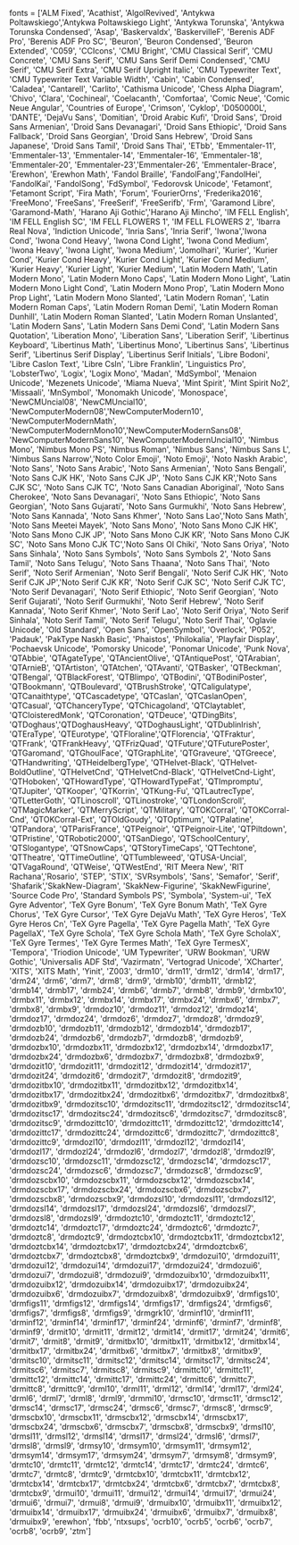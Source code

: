 fonts = ['ALM Fixed', 'Acathist', 'AlgolRevived', 'Antykwa Poltawskiego','Antykwa Poltawskiego Light', 'Antykwa Torunska', 'Antykwa Torunska Condensed', 'Asap',
'Baskervaldx', 'BaskervilleF', 'Berenis ADF Pro', 'Berenis ADF Pro SC', 'Beuron', 'Beuron Condensed', 'Beuron Extended', 'C059', 'CCIcons', 'CMU Bright', 'CMU Classical Serif', 'CMU Concrete', 'CMU Sans Serif', 'CMU Sans Serif Demi Condensed', 'CMU Serif', 'CMU Serif Extra', 'CMU Serif Upright Italic', 'CMU Typewriter Text', 'CMU Typewriter Text Variable Width', 'Cabin', 'Cabin Condensed', 'Caladea', 'Cantarell', 'Carlito', 'Cathisma Unicode', 'Chess Alpha Diagram', 'Chivo', 'Clara', 'Cochineal', 'Coelacanth', 'Comfortaa', 'Comic Neue', 'Comic Neue Angular', 'Countries of Europe', 'Crimson', 'Cyklop', 'D050000L', 'DANTE', 'DejaVu Sans', 'Domitian', 'Droid Arabic Kufi', 'Droid Sans', 'Droid Sans Armenian', 'Droid Sans Devanagari', 'Droid Sans Ethiopic', 'Droid Sans Fallback', 'Droid Sans Georgian', 'Droid Sans Hebrew', 'Droid Sans Japanese', 'Droid Sans Tamil', 'Droid Sans Thai', 'ETbb', 'Emmentaler-11', 'Emmentaler-13',                      'Emmentaler-14', 'Emmentaler-16', 'Emmentaler-18', 'Emmentaler-20', 'Emmentaler-23','Emmentaler-26', 'Emmentaler-Brace', 'Erewhon', 'Erewhon Math', 'Fandol Braille', 'FandolFang','FandolHei', 'FandolKai', 'FandolSong', 'FdSymbol', 'Fedorovsk Unicode', 'Fetamont', 'Fetamont Script', 'Fira Math', 'Forum', 'FourierOrns', 'Frederika2016', 'FreeMono', 'FreeSans',
'FreeSerif', 'FreeSerifb', 'Frm', 'Garamond Libre', 'Garamond-Math', 'Harano Aji Gothic','Harano Aji Mincho', 'IM FELL English', 'IM FELL English SC', 'IM FELL FLOWERS 1', 'IM FELL FLOWERS 2', 'Ibarra Real Nova', 'Indiction Unicode', 'Inria Sans', 'Inria Serif', 'Iwona','Iwona Cond', 'Iwona Cond Heavy', 'Iwona Cond Light', 'Iwona Cond Medium', 'Iwona Heavy', 'Iwona
Light', 'Iwona Medium', 'Jomolhari', 'Kurier', 'Kurier Cond', 'Kurier Cond Heavy', 'Kurier Cond Light', 'Kurier Cond Medium', 'Kurier Heavy', 'Kurier Light', 'Kurier Medium', 'Latin Modern Math', 'Latin Modern Mono', 'Latin Modern Mono Caps', 'Latin Modern Mono Light', 'Latin Modern Mono Light Cond', 'Latin Modern Mono Prop', 'Latin Modern Mono Prop Light', 'Latin Modern Mono
Slanted', 'Latin Modern Roman', 'Latin Modern Roman Caps', 'Latin Modern Roman Demi', 'Latin Modern Roman Dunhill', 'Latin Modern Roman Slanted', 'Latin Modern Roman Unslanted', 'Latin Modern Sans', 'Latin Modern Sans Demi Cond', 'Latin Modern Sans Quotation', 'Liberation Mono', 'Liberation Sans', 'Liberation Serif', 'Libertinus Keyboard', 'Libertinus Math', 'Libertinus
Mono', 'Libertinus Sans', 'Libertinus Serif', 'Libertinus Serif Display', 'Libertinus Serif Initials', 'Libre Bodoni', 'Libre Caslon Text', 'Libre Csln', 'Libre Franklin', 'Linguistics Pro', 'LobsterTwo', 'Logix', 'Logix Mono', 'Madan', 'MdSymbol', 'Menaion Unicode', 'Mezenets Unicode', 'Miama Nueva', 'Mint Spirit', 'Mint Spirit No2', 'Missaali', 'MnSymbol', 'Monomakh
Unicode', 'Monospace', 'NewCMUncial08', 'NewCMUncial10', 'NewComputerModern08','NewComputerModern10', 'NewComputerModernMath', 'NewComputerModernMono10','NewComputerModernSans08', 'NewComputerModernSans10', 'NewComputerModernUncial10', 'Nimbus Mono', 'Nimbus Mono PS', 'Nimbus Roman', 'Nimbus Sans', 'Nimbus Sans L', 'Nimbus Sans Narrow','Noto Color Emoji', 'Noto Emoji', 'Noto Naskh Arabic', 'Noto Sans', 'Noto Sans Arabic', 'Noto Sans Armenian', 'Noto Sans Bengali', 'Noto Sans CJK HK', 'Noto Sans CJK JP', 'Noto Sans CJK KR','Noto Sans CJK SC', 'Noto Sans CJK TC', 'Noto Sans Canadian Aboriginal', 'Noto Sans Cherokee',
'Noto Sans Devanagari', 'Noto Sans Ethiopic', 'Noto Sans Georgian', 'Noto Sans Gujarati', 'Noto Sans Gurmukhi', 'Noto Sans Hebrew', 'Noto Sans Kannada', 'Noto Sans Khmer', 'Noto Sans Lao','Noto Sans Math', 'Noto Sans Meetei Mayek', 'Noto Sans Mono', 'Noto Sans Mono CJK HK', 'Noto
Sans Mono CJK JP', 'Noto Sans Mono CJK KR', 'Noto Sans Mono CJK SC', 'Noto Sans Mono CJK TC','Noto Sans Ol Chiki', 'Noto Sans Oriya', 'Noto Sans Sinhala', 'Noto Sans Symbols', 'Noto Sans Symbols 2', 'Noto Sans Tamil', 'Noto Sans Telugu', 'Noto Sans Thaana', 'Noto Sans Thai', 'Noto
Serif', 'Noto Serif Armenian', 'Noto Serif Bengali', 'Noto Serif CJK HK', 'Noto Serif CJK JP','Noto Serif CJK KR', 'Noto Serif CJK SC', 'Noto Serif CJK TC', 'Noto Serif Devanagari', 'Noto Serif Ethiopic', 'Noto Serif Georgian', 'Noto Serif Gujarati', 'Noto Serif Gurmukhi', 'Noto Serif Hebrew', 'Noto Serif Kannada', 'Noto Serif Khmer', 'Noto Serif Lao', 'Noto Serif Oriya',
'Noto Serif Sinhala', 'Noto Serif Tamil', 'Noto Serif Telugu', 'Noto Serif Thai', 'Oglavie Unicode', 'Old Standard', 'Open Sans', 'OpenSymbol', 'Overlock', 'P052', 'Padauk', 'PakType Naskh Basic', 'Phaistos', 'Philokalia', 'Playfair Display', 'Pochaevsk Unicode', 'Pomorsky
Unicode', 'Ponomar Unicode', 'Punk Nova', 'QTAbbie', 'QTAgateType', 'QTAncientOlive', 'QTAntiquePost', 'QTArabian', 'QTArnieB', 'QTArtiston', 'QTAtchen', 'QTAvanti', 'QTBasker', 'QTBeckman', 'QTBengal', 'QTBlackForest', 'QTBlimpo', 'QTBodini', 'QTBodiniPoster', 'QTBookmann', 'QTBoulevard', 'QTBrushStroke', 'QTCaligulatype', 'QTCanaithtype', 'QTCascadetype', 'QTCaslan', 'QTCaslanOpen', 'QTCasual', 'QTChanceryType', 'QTChicagoland',
'QTClaytablet', 'QTCloisteredMonk', 'QTCoronation', 'QTDeuce', 'QTDingBits', 'QTDoghaus','QTDoghausHeavy', 'QTDoghausLight', 'QTDublinIrish', 'QTEraType', 'QTEurotype', 'QTFloraline','QTFlorencia', 'QTFraktur', 'QTFrank', 'QTFrankHeavy', 'QTFrizQuad', 'QTFuture','QTFuturePoster', 'QTGaromand', 'QTGhoulFace', 'QTGraphLite', 'QTGraveure', 'QTGreece', 'QTHandwriting', 'QTHeidelbergType', 'QTHelvet-Black', 'QTHelvet-BoldOutline', 'QTHelvetCnd',
'QTHelvetCnd-Black', 'QTHelvetCnd-Light', 'QTHoboken', 'QTHowardType', 'QTHowardTypeFat', 'QTImpromptu', 'QTJupiter', 'QTKooper', 'QTKorrin', 'QTKung-Fu', 'QTLautrecType', 'QTLetterGoth', 'QTLinoscroll', 'QTLinostroke', 'QTLondonScroll', 'QTMagicMarker', 'QTMerryScript', 'QTMilitary', 'QTOKCorral', 'QTOKCorral-Cnd', 'QTOKCorral-Ext', 'QTOldGoudy',
'QTOptimum', 'QTPalatine', 'QTPandora', 'QTParisFrance', 'QTPeignoir', 'QTPeignoir-Lite', 'QTPiltdown', 'QTPristine', 'QTRobotic2000', 'QTSanDiego', 'QTSchoolCentury', 'QTSlogantype', 'QTSnowCaps', 'QTStoryTimeCaps', 'QTTechtone', 'QTTheatre', 'QTTimeOutline', 'QTTumbleweed',
'QTUSA-Uncial', 'QTVagaRound', 'QTWeise', 'QTWestEnd', 'RIT Meera New', 'RIT Rachana','Rosario', 'STEP', 'STIX', 'SVRsymbols', 'Sans', 'Semafor', 'Serif', 'Shafarik','SkakNew-Diagram', 'SkakNew-Figurine', 'SkakNewFigurine', 'Source Code Pro', 'Standard Symbols PS', 'Symbola', 'System-ui', 'TeX Gyre Adventor', 'TeX Gyre Bonum', 'TeX Gyre Bonum Math', 'TeX Gyre Chorus', 'TeX Gyre Cursor', 'TeX Gyre DejaVu Math', 'TeX Gyre Heros', 'TeX Gyre Heros Cn',
'TeX Gyre Pagella', 'TeX Gyre Pagella Math', 'TeX Gyre PagellaX', 'TeX Gyre Schola', 'TeX Gyre Schola Math', 'TeX Gyre ScholaX', 'TeX Gyre Termes', 'TeX Gyre Termes Math', 'TeX Gyre TermesX', 'Tempora', 'Triodion Unicode', 'UM Typewriter', 'URW Bookman', 'URW Gothic', 'Universalis ADF Std', 'Vazirmatn', 'Vertograd Unicode', 'XCharter', 'XITS', 'XITS Math', 'Yinit', 'Z003',
'drm10', 'drm11', 'drm12', 'drm14', 'drm17', 'drm24', 'drm6', 'drm7', 'drm8', 'drm9', 'drmb10', 'drmb11', 'drmb12', 'drmb14', 'drmb17', 'drmb24', 'drmb6', 'drmb7', 'drmb8', 'drmb9', 'drmbx10', 'drmbx11', 'drmbx12', 'drmbx14', 'drmbx17', 'drmbx24', 'drmbx6', 'drmbx7', 'drmbx8', 'drmbx9', 'drmdoz10', 'drmdoz11', 'drmdoz12', 'drmdoz14', 'drmdoz17', 'drmdoz24', 'drmdoz6', 'drmdoz7', 'drmdoz8', 'drmdoz9', 'drmdozb10', 'drmdozb11', 'drmdozb12', 'drmdozb14', 'drmdozb17', 'drmdozb24', 'drmdozb6', 'drmdozb7', 'drmdozb8', 'drmdozb9', 'drmdozbx10', 'drmdozbx11', 'drmdozbx12', 'drmdozbx14', 'drmdozbx17', 'drmdozbx24', 'drmdozbx6', 'drmdozbx7', 'drmdozbx8',
                             'drmdozbx9', 'drmdozit10', 'drmdozit11', 'drmdozit12', 'drmdozit14', 'drmdozit17', 'drmdozit24',
                             'drmdozit6', 'drmdozit7', 'drmdozit8', 'drmdozit9', 'drmdozitbx10', 'drmdozitbx11',
                             'drmdozitbx12', 'drmdozitbx14', 'drmdozitbx17', 'drmdozitbx24', 'drmdozitbx6', 'drmdozitbx7',
                             'drmdozitbx8', 'drmdozitbx9', 'drmdozitsc10', 'drmdozitsc11', 'drmdozitsc12', 'drmdozitsc14',
                             'drmdozitsc17', 'drmdozitsc24', 'drmdozitsc6', 'drmdozitsc7', 'drmdozitsc8', 'drmdozitsc9',
                             'drmdozittc10', 'drmdozittc11', 'drmdozittc12', 'drmdozittc14', 'drmdozittc17', 'drmdozittc24',
                             'drmdozittc6', 'drmdozittc7', 'drmdozittc8', 'drmdozittc9', 'drmdozl10', 'drmdozl11',
                             'drmdozl12', 'drmdozl14', 'drmdozl17', 'drmdozl24', 'drmdozl6', 'drmdozl7', 'drmdozl8',
                             'drmdozl9', 'drmdozsc10', 'drmdozsc11', 'drmdozsc12', 'drmdozsc14', 'drmdozsc17', 'drmdozsc24',
                             'drmdozsc6', 'drmdozsc7', 'drmdozsc8', 'drmdozsc9', 'drmdozscbx10', 'drmdozscbx11',
                             'drmdozscbx12', 'drmdozscbx14', 'drmdozscbx17', 'drmdozscbx24', 'drmdozscbx6', 'drmdozscbx7',
                             'drmdozscbx8', 'drmdozscbx9', 'drmdozsl10', 'drmdozsl11', 'drmdozsl12', 'drmdozsl14',
                             'drmdozsl17', 'drmdozsl24', 'drmdozsl6', 'drmdozsl7', 'drmdozsl8', 'drmdozsl9', 'drmdoztc10',
                             'drmdoztc11', 'drmdoztc12', 'drmdoztc14', 'drmdoztc17', 'drmdoztc24', 'drmdoztc6', 'drmdoztc7',
                             'drmdoztc8', 'drmdoztc9', 'drmdoztcbx10', 'drmdoztcbx11', 'drmdoztcbx12', 'drmdoztcbx14',
                             'drmdoztcbx17', 'drmdoztcbx24', 'drmdoztcbx6', 'drmdoztcbx7', 'drmdoztcbx8', 'drmdoztcbx9',
                             'drmdozui10', 'drmdozui11', 'drmdozui12', 'drmdozui14', 'drmdozui17', 'drmdozui24', 'drmdozui6',
                             'drmdozui7', 'drmdozui8', 'drmdozui9', 'drmdozuibx10', 'drmdozuibx11', 'drmdozuibx12',
                             'drmdozuibx14', 'drmdozuibx17', 'drmdozuibx24', 'drmdozuibx6', 'drmdozuibx7', 'drmdozuibx8',
                             'drmdozuibx9', 'drmfigs10', 'drmfigs11', 'drmfigs12', 'drmfigs14', 'drmfigs17', 'drmfigs24',
                             'drmfigs6', 'drmfigs7', 'drmfigs8', 'drmfigs9', 'drmgrk10', 'drminf10', 'drminf11', 'drminf12',
                             'drminf14', 'drminf17', 'drminf24', 'drminf6', 'drminf7', 'drminf8', 'drminf9', 'drmit10',
                             'drmit11', 'drmit12', 'drmit14', 'drmit17', 'drmit24', 'drmit6', 'drmit7', 'drmit8', 'drmit9',
                             'drmitbx10', 'drmitbx11', 'drmitbx12', 'drmitbx14', 'drmitbx17', 'drmitbx24', 'drmitbx6',
                             'drmitbx7', 'drmitbx8', 'drmitbx9', 'drmitsc10', 'drmitsc11', 'drmitsc12', 'drmitsc14',
                             'drmitsc17', 'drmitsc24', 'drmitsc6', 'drmitsc7', 'drmitsc8', 'drmitsc9', 'drmittc10',
                             'drmittc11', 'drmittc12', 'drmittc14', 'drmittc17', 'drmittc24', 'drmittc6', 'drmittc7',
                             'drmittc8', 'drmittc9', 'drml10', 'drml11', 'drml12', 'drml14', 'drml17', 'drml24', 'drml6',
                             'drml7', 'drml8', 'drml9', 'drmmi10', 'drmsc10', 'drmsc11', 'drmsc12', 'drmsc14', 'drmsc17',
                             'drmsc24', 'drmsc6', 'drmsc7', 'drmsc8', 'drmsc9', 'drmscbx10', 'drmscbx11', 'drmscbx12',
                             'drmscbx14', 'drmscbx17', 'drmscbx24', 'drmscbx6', 'drmscbx7', 'drmscbx8', 'drmscbx9',
                             'drmsl10', 'drmsl11', 'drmsl12', 'drmsl14', 'drmsl17', 'drmsl24', 'drmsl6', 'drmsl7', 'drmsl8',
                             'drmsl9', 'drmsy10', 'drmsym10', 'drmsym11', 'drmsym12', 'drmsym14', 'drmsym17', 'drmsym24',
                             'drmsym7', 'drmsym8', 'drmsym9', 'drmtc10', 'drmtc11', 'drmtc12', 'drmtc14', 'drmtc17',
                             'drmtc24', 'drmtc6', 'drmtc7', 'drmtc8', 'drmtc9', 'drmtcbx10', 'drmtcbx11', 'drmtcbx12',
                             'drmtcbx14', 'drmtcbx17', 'drmtcbx24', 'drmtcbx6', 'drmtcbx7', 'drmtcbx8', 'drmtcbx9',
                             'drmui10', 'drmui11', 'drmui12', 'drmui14', 'drmui17', 'drmui24', 'drmui6', 'drmui7', 'drmui8',
                             'drmui9', 'drmuibx10', 'drmuibx11', 'drmuibx12', 'drmuibx14', 'drmuibx17', 'drmuibx24',
                             'drmuibx6', 'drmuibx7', 'drmuibx8', 'drmuibx9', 'erewhon', 'fbb', 'ntxsups', 'ocrb10', 'ocrb5',
                             'ocrb6', 'ocrb7', 'ocrb8', 'ocrb9', 'ztm']
